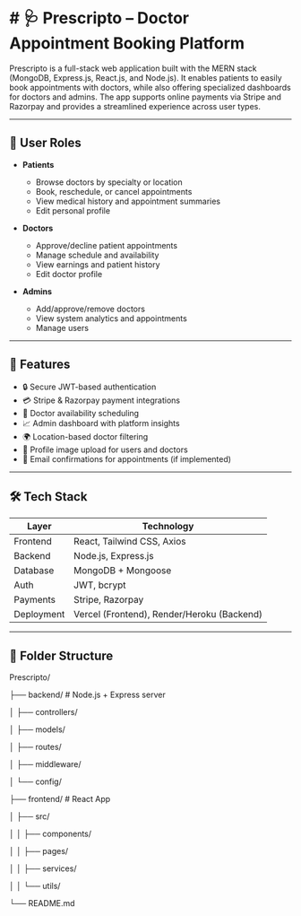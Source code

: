 # # 🩺 Prescripto – Doctor Appointment Booking Platform

Prescripto is a full-stack web application built with the MERN stack (MongoDB, Express.js, React.js, and Node.js). It enables patients to easily book appointments with doctors, while also offering specialized dashboards for doctors and admins. The app supports online payments via Stripe and Razorpay and provides a streamlined experience across user types.

---

## 👥 User Roles

- **Patients**  
  - Browse doctors by specialty or location  
  - Book, reschedule, or cancel appointments  
  - View medical history and appointment summaries  
  - Edit personal profile  

- **Doctors**  
  - Approve/decline patient appointments  
  - Manage schedule and availability  
  - View earnings and patient history  
  - Edit doctor profile  

- **Admins**  
  - Add/approve/remove doctors  
  - View system analytics and appointments  
  - Manage users  

---

## 🔐 Features

- 🔒 Secure JWT-based authentication  
- 💳 Stripe & Razorpay payment integrations  
- 📅 Doctor availability scheduling  
- 📈 Admin dashboard with platform insights  
- 🌍 Location-based doctor filtering  
- 📸 Profile image upload for users and doctors  
- 📧 Email confirmations for appointments (if implemented)

---

## 🛠 Tech Stack

| Layer      | Technology                     |
|------------|--------------------------------|
| Frontend   | React, Tailwind CSS, Axios     |
| Backend    | Node.js, Express.js            |
| Database   | MongoDB + Mongoose             |
| Auth       | JWT, bcrypt                    |
| Payments   | Stripe, Razorpay               |
| Deployment | Vercel (Frontend), Render/Heroku (Backend) |

---

## 📂 Folder Structure

Prescripto/

├── backend/ # Node.js + Express server

│ ├── controllers/

│ ├── models/

│ ├── routes/

│ ├── middleware/

│ └── config/

├── frontend/ # React App

│ ├── src/

│ │ ├── components/

│ │ ├── pages/

│ │ ├── services/

│ │ └── utils/

└── README.md

